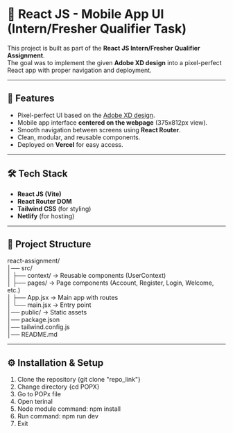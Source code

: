 # 📱 React JS - Mobile App UI (Intern/Fresher Qualifier Task)

This project is built as part of the **React JS Intern/Fresher Qualifier Assignment**.  
The goal was to implement the given **Adobe XD design** into a pixel-perfect React app with proper navigation and deployment.

---

## 🚀 Features
- Pixel-perfect UI based on the [Adobe XD design](https://xd.adobe.com/view/b68eea25-003d-4a5d-8fdd-d463eeb20b32-e3dd).
- Mobile app interface **centered on the webpage** (375x812px view).
- Smooth navigation between screens using **React Router**.
- Clean, modular, and reusable components.
- Deployed on **Vercel** for easy access.

---

## 🛠️ Tech Stack
- **React JS (Vite)**
- **React Router DOM**
- **Tailwind CSS** (for styling)
- **Netlify** (for hosting)

---

## 📂 Project Structure

react-assignment/  
│── src/  
│   ├── context/       → Reusable components (UserContext)  
│   ├── pages/         → Page components (Account, Register, Login, Welcome, etc.)  
│   ├── App.jsx        → Main app with routes  
│   └── main.jsx       → Entry point  
│── public/            → Static assets  
│── package.json  
│── tailwind.config.js  
│── README.md  

---

## ⚙️ Installation & Setup

1. Clone the repository  {git clone "repo_link"}
2. Change directory      {cd POPX}
3. Go to POPx file
4. Open terinal
5. Node module command: npm install
6. Run command: npm run dev
7. Exit
